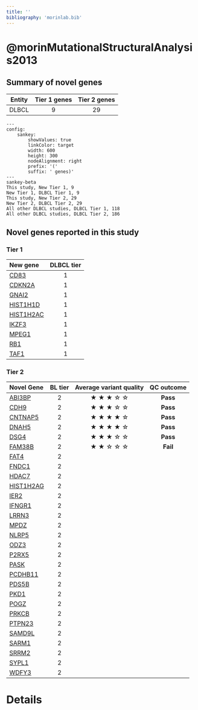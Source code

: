 ```yaml
---
title: ''
bibliography: 'morinlab.bib'
---
```


# @morinMutationalStructuralAnalysis2013
## Summary of novel genes

|Entity| Tier 1 genes| Tier 2 genes|
|:-:|:-:|:-:|
|DLBCL|9|29|
```mermaid
---
config:
    sankey:
        showValues: true
        linkColor: target
        width: 600
        height: 300
        nodeAlignment: right
        prefix: '('
        suffix: ' genes)'
---
sankey-beta
This study, New Tier 1, 9
New Tier 1, DLBCL Tier 1, 9
This study, New Tier 2, 29
New Tier 2, DLBCL Tier 2, 29
All other DLBCL studies, DLBCL Tier 1, 118
All other DLBCL studies, DLBCL Tier 2, 186
```

## Novel genes reported in this study

### Tier 1
|New gene|DLBCL tier|
|:-|:-:|
|[CD83](../CD83)|1 |
|[CDKN2A](../CDKN2A)|1 |
|[GNAI2](../GNAI2)|1 |
|[HIST1H1D](../HIST1H1D)|1 |
|[HIST1H2AC](../HIST1H2AC)|1 |
|[IKZF3](../IKZF3)|1 |
|[MPEG1](../MPEG1)|1 |
|[RB1](../RB1)|1 |
|[TAF1](../TAF1)|1 |

### Tier 2
|Novel Gene|BL tier|Average variant quality|QC outcome|
|:-|:-:|:-:|:-:|
|[ABI3BP](../ABI3BP)|2 |&starf; &starf; &starf; &star; &star;|**Pass**|
|[CDH9](../CDH9)|2 |&starf; &starf; &starf; &star; &star;|**Pass**|
|[CNTNAP5](../CNTNAP5)|2 |&starf; &starf; &starf; &starf; &star;|**Pass**|
|[DNAH5](../DNAH5)|2 |&starf; &starf; &starf; &starf; &star;|**Pass**|
|[DSG4](../DSG4)|2 |&starf; &starf; &starf; &star; &star;|**Pass**|
|[FAM38B](../FAM38B)|2 |&starf; &starf; &star; &star; &star;|**Fail**|
|[FAT4](../FAT4)|2 |||
|[FNDC1](../FNDC1)|2 |||
|[HDAC7](../HDAC7)|2 |||
|[HIST1H2AG](../HIST1H2AG)|2 |||
|[IER2](../IER2)|2 |||
|[IFNGR1](../IFNGR1)|2 |||
|[LRRN3](../LRRN3)|2 |||
|[MPDZ](../MPDZ)|2 |||
|[NLRP5](../NLRP5)|2 |||
|[ODZ3](../ODZ3)|2 |||
|[P2RX5](../P2RX5)|2 |||
|[PASK](../PASK)|2 |||
|[PCDHB11](../PCDHB11)|2 |
|[PDS5B](../PDS5B)|2 |
|[PKD1](../PKD1)|2 |
|[POGZ](../POGZ)|2 |
|[PRKCB](../PRKCB)|2 |
|[PTPN23](../PTPN23)|2 |
|[SAMD9L](../SAMD9L)|2 |
|[SARM1](../SARM1)|2 |
|[SRRM2](../SRRM2)|2 |
|[SYPL1](../SYPL1)|2 |
|[WDFY3](../WDFY3)|2 |


# Details

